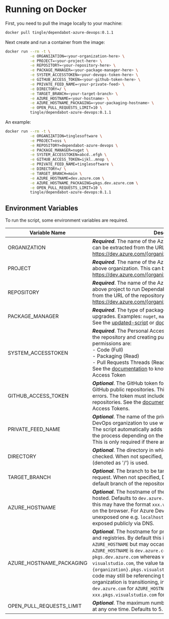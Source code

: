 # Running on Docker

First, you need to pull the image locally to your machine:

```bash
docker pull tingle/dependabot-azure-devops:0.1.1
```

Next create and run a container from the image:

```bash
docker run --rm -t \
           -e ORGANIZATION=<your-organization-here> \
           -e PROJECT=<your-project-here> \
           -e REPOSITORY=<your-repository-here> \
           -e PACKAGE_MANAGER=<your-package-manager-here> \
           -e SYSTEM_ACCESSTOKEN=<your-devops-token-here> \
           -e GITHUB_ACCESS_TOKEN=<your-github-token-here> \
           -e PRIVATE_FEED_NAME=<your-private-feed> \
           -e DIRECTORY=/ \
           -e TARGET_BRANCH=<your-target-branch> \
           -e AZURE_HOSTNAME=<your-hostname> \
           -e AZURE_HOSTNAME_PACKAGING=<your-packaging-hostname> \
           -e OPEN_PULL_REQUESTS_LIMIT=10 \
           tingle/dependabot-azure-devops:0.1.1
```

An example:

```bash
docker run --rm -t \
           -e ORGANIZATION=tinglesoftware \
           -e PROJECT=oss \
           -e REPOSITORY=dependabot-azure-devops \
           -e PACKAGE_MANAGER=nuget \
           -e SYSTEM_ACCESSTOKEN=abcd..efgh \
           -e GITHUB_ACCESS_TOKEN=ijkl..mnop \
           -e PRIVATE_FEED_NAME=tinglesoftware \
           -e DIRECTORY=/ \
           -e TARGET_BRANCH=main \
           -e AZURE_HOSTNAME=dev.azure.com \
           -e AZURE_HOSTNAME_PACKAGING=pkgs.dev.azure.com \
           -e OPEN_PULL_REQUESTS_LIMIT=10 \
           tingle/dependabot-azure-devops:0.1.1
```

## Environment Variables

To run the script, some environment variables are required.

|Variable Name|Description|
|--|--|
|ORGANIZATION|**_Required_**. The name of the Azure DevOps Organization. This is can be extracted from the URL of the home page. https://dev.azure.com/{organization}/|
|PROJECT|**_Required_**. The name of the Azure DevOps Project within the above organization. This can be extracted them the URL too. https://dev.azure.com/{organization}/{project}/|
|REPOSITORY|**_Required_**. The name of the Azure DevOps Repository within the above project to run Dependabot against. This can be extracted from the URL of the repository. https://dev.azure.com/{organization}/{project}/_git/{repository}/|
|PACKAGE_MANAGER|**_Required_**. The type of packages to check for dependency upgrades. Examples: `nuget`, `maven`, `gradle`, `npm_and_yarn`, etc. See the [updated-script](./src/script/update-script.rb) or [docs](https://docs.github.com/en/free-pro-team@latest/github/administering-a-repository/configuration-options-for-dependency-updates#package-ecosystem) for more.|
|SYSTEM_ACCESSTOKEN|**_Required_**. The Personal Access in Azure DevOps for accessing the repository and creating pull requests. The required permissions are: <br/>-&nbsp;Code (Full)<br/>-&nbsp;Packaging (Read)<br/>-&nbsp;Pull Requests Threads (Read & Write).<br/>See the [documentation](https://docs.microsoft.com/en-us/azure/devops/organizations/accounts/use-personal-access-tokens-to-authenticate?view=azure-devops&tabs=preview-page#create-a-pat) to know more about creating a Personal Access Token|
|GITHUB_ACCESS_TOKEN|**_Optional_**. The GitHub token for authenticating requests against GitHub public repositories. This is useful to avoid rate limiting errors. The token must include permissions to read public repositories. See the [documentation](https://docs.github.com/en/free-pro-team@latest/github/authenticating-to-github/creating-a-personal-access-token) for more on Personal Access Tokens.|
|PRIVATE_FEED_NAME|**_Optional_**. The name of the private feed within the Azure DevOps organization to use when resolving private packages. The script automatically adds the correct feed/registry URL to the process depending on the value set for `PACKAGE_MANAGER`. This is only required if there are packages in a private feed.|
|DIRECTORY|**_Optional_**. The directory in which dependencies are to be checked. When not specified, the root of the repository (denoted as '/') is used.|
|TARGET_BRANCH|**_Optional_**. The branch to be targeted when creating a pull request. When not specified, Dependabot will resolve the default branch of the repository.|
|AZURE_HOSTNAME|**_Optional_**. The hostname of the where the organization is hosted. Defaults to `dev.azure.com` but for older organizations this may have the format `xxx.visualstudio.com`. Check the url on the browser. For Azure DevOps Server, this may be the unexposed one e.g. `localhost:8080` or one that you have exposed publicly via DNS.|
|AZURE_HOSTNAME_PACKAGING|**_Optional_**. The hostname for private package repositories, feeds and registries. By default this is inferred from the `AZURE_HOSTNAME` but may occasionally be different. When `AZURE_HOSTNAME` is `dev.azure.com` the value used is `pkgs.dev.azure.com` whereas when the value ends in `visualstudio.com`, the value takes the format `{organization}.pkgs.visualstudio.com`. In some situations, the code may still be referencing the older packaging urls but your organization is transitioning, in this case, you can specify `dev.azure.com` for `AZURE_HOSTNAME` and `xxx.pkgs.visualstudio.com` for `AZURE_HOSTNAME_PACKAGING`.|
|OPEN_PULL_REQUESTS_LIMIT|**_Optional_**. The maximum number of open pull requests to have at any one time. Defaults to 5.|
